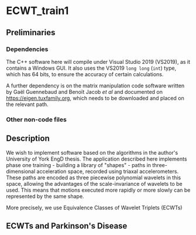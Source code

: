 # ECWT_train1

## Preliminaries

### Dependencies

The C++ software here will compile under Visual Studio 2019 (VS2019), as it contains a Windows GUI. It also uses the VS2019 `long long` (`int`) type, which has 64 bits, to ensure the accuracy of certain calculations.

A further dependency is on the matrix manipulation code software written by Gaël Guennebaud and Benoït Jacob *et al* and documented on https://eigen.tuxfamily.org, which needs to be downloaded and placed on the relevant path.

### Other non-code files

## Description

We wish to implement software based on the algorithms in the author's University of York EngD thesis. The application described here implements phase one training - building a library of "shapes" - paths in three-dimensional acceleration space, recorded using triaxal accelerometers. These paths are encoded as three piecewise polynomial wavelets in this space, allowing the advantages of the scale-invariance of wavelets to be used. This means that motions executed more rapidly or more slowly can be represented by the same shape.

More precisely, we use Equivalence Classes of Wavelet Triplets (ECWTs)

## ECWTs and Parkinson's Disease
